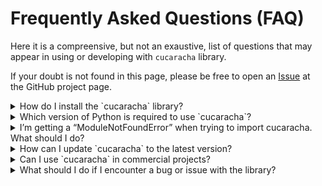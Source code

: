 # Frequently Asked Questions (FAQ)

Here it is a compreensive, but not an exaustive, list of questions that may appear in using or developing with `cucaracha` library.

If your doubt is not found in this page, please be free to open an [Issue](https://github.com/acsenrafilho/cucaracha/issues/new/choose) at the GitHub project page.

<details>
  <summary>How do I install the `cucaracha` library?</summary>
  
  You can install `cucaracha` using pip by running the following command:

  ```bash
  pip install cucaracha 
  ```
  
  For more detailed instructions, refer to the Installation Guide.
</details>

<details>
  <summary>Which version of Python is required to use `cucaracha`?</summary>
  
  `cucaracha` requires Python 3.10 or higher. You can check your Python version by running:

  ```bash
  python --version
  ```
</details>

<details>
  <summary>I’m getting a “ModuleNotFoundError” when trying to import cucaracha. What should I do?</summary>
  
  Make sure that `cucaracha` is installed correctly. Run the following command to verify installation:

  ```bash
  pip show cucaracha
  ```  
  
  If it’s not installed, follow the instructions in the Installation Guide. If you're using a virtual environment, ensure it is activated.  
</details>


<details>
  <summary>How can I update `cucaracha` to the latest version?</summary>
  
  You can update the library by running:

  ```bash
  pip install --upgrade cucaracha
  ```  
  
  If it’s not installed, follow the instructions in the Installation Guide. If you're using a virtual environment, ensure it is activated.  
</details>


<details>
  <summary>Can I use `cucaracha` in commercial projects?</summary>
  
  Yes, `cucaracha` is licensed under the MIT License, which allows you to use, modify, and distribute the library in both personal and commercial projects. Just make sure to include the original copyright and license notice. 
</details>

<details>
  <summary>What should I do if I encounter a bug or issue with the library?</summary>
  
  If you find a bug or issue, you can report it on the GitHub issues page: https://github.com/acsenrafilho/cucaracha/issues. 
  
  Please include a clear description of the problem, steps to reproduce it, and any relevant code snippets.
</details>
